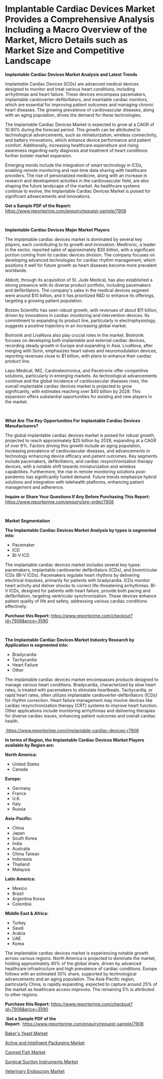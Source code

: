 <p><h1>Implantable Cardiac Devices Market Provides a Comprehensive Analysis Including a Macro Overview of the Market, Micro Details such as Market Size and Competitive Landscape</h1></p><p><strong>Implantable Cardiac Devices Market Analysis and Latest Trends</strong></p>
<p><p>Implantable Cardiac Devices (ICDs) are advanced medical devices designed to monitor and treat various heart conditions, including arrhythmias and heart failure. These devices encompass pacemakers, implantable cardioverter-defibrillators, and insertable cardiac monitors, which are essential for improving patient outcomes and managing chronic heart diseases. The growing prevalence of cardiovascular diseases, along with an aging population, drives the demand for these technologies.</p><p>The Implantable Cardiac Devices Market is expected to grow at a CAGR of 10.90% during the forecast period. This growth can be attributed to technological advancements, such as miniaturization, wireless connectivity, and battery innovations, which enhance device performance and patient comfort. Additionally, increasing healthcare expenditure and rising awareness regarding early diagnosis and treatment of heart conditions further bolster market expansion.</p><p>Emerging trends include the integration of smart technology in ICDs, enabling remote monitoring and real-time data sharing with healthcare providers. The rise of personalized medicine, along with an increase in research and development activities in the cardiovascular field, are also shaping the future landscape of the market. As healthcare systems continue to evolve, the Implantable Cardiac Devices Market is poised for significant advancements and innovations.</p></p>
<p><strong>Get a Sample PDF of the Report:&nbsp;</strong> <a href="https://www.reportprime.com/enquiry/request-sample/7908?utm_campaign=38&utm_medium=2&utm_source=Github&utm_content=ia&utm_term=16112024&utm_id=implantable-cardiac-devices">https://www.reportprime.com/enquiry/request-sample/7908</a></p>
<p>&nbsp;</p>
<p><strong>Implantable Cardiac Devices Major Market Players</strong></p>
<p><p>The implantable cardiac devices market is dominated by several key players, each contributing to its growth and innovation. Medtronic, a leader in the sector, reported sales of approximately $30 billion, with a significant portion coming from its cardiac devices division. The company focuses on developing advanced technologies for cardiac rhythm management, which positions it well for future growth as heart diseases become more prevalent worldwide.</p><p>Abbott, through its acquisition of St. Jude Medical, has also established a strong presence with its diverse product portfolio, including pacemakers and defibrillators. The company's sales in the medical devices segment were around $10 billion, and it has prioritized R&D to enhance its offerings, targeting a growing patient population.</p><p>Boston Scientific has seen robust growth, with revenues of about $11 billion, driven by innovations in cardiac monitoring and intervention devices. Its commitment to expanding its product line, particularly in electrophysiology, suggests a positive trajectory in an increasing global market.</p><p>Biotronik and LivaNova also play crucial roles in the market. Biotronik focuses on developing both implantable and external cardiac devices, recording steady growth in Europe and expanding in Asia. LivaNova, after merging with Sorin, emphasizes heart valves and neuromodulation devices, reporting revenues close to $1 billion, with plans to enhance their cardiac product line.</p><p>Lepu Medical, IMZ, Cardioelectronica, and Pacetronix offer competitive solutions, particularly in emerging markets. As technological advancements continue and the global incidence of cardiovascular diseases rises, the overall implantable cardiac devices market is projected to grow significantly, with estimates reaching over $40 billion by 2028. This expansion offers substantial opportunities for existing and new players in the market.</p></p>
<p>&nbsp;</p>
<p><strong>What Are The Key Opportunities For Implantable Cardiac Devices Manufacturers?</strong></p>
<p><p>The global implantable cardiac devices market is poised for robust growth, projected to reach approximately $25 billion by 2028, expanding at a CAGR of over 6%. Factors driving this growth include an aging population, increasing prevalence of cardiovascular diseases, and advancements in technology enhancing device efficacy and patient outcomes. Key segments include pacemakers, defibrillators, and cardiac resynchronization therapy devices, with a notable shift towards miniaturization and wireless capabilities. Furthermore, the rise in remote monitoring solutions post-pandemic has significantly fueled demand. Future trends emphasize hybrid solutions and integration with telehealth platforms, enhancing patient management and adherence.</p></p>
<p><strong>Inquire or Share Your Questions If Any Before Purchasing This Report:</strong> <a href="https://www.reportprime.com/enquiry/pre-order/7908?utm_campaign=38&utm_medium=2&utm_source=Github&utm_content=ia&utm_term=16112024&utm_id=implantable-cardiac-devices">https://www.reportprime.com/enquiry/pre-order/7908</a></p>
<p>&nbsp;</p>
<p><strong>Market Segmentation</strong></p>
<p><strong>The Implantable Cardiac Devices Market Analysis by types is segmented into:</strong></p>
<p><ul><li>Pacemaker</li><li>ICD</li><li>BI-V ICD</li></ul></p>
<p><p>The implantable cardiac devices market includes several key types: pacemakers, implantable cardioverter defibrillators (ICDs), and biventricular ICDs (BI-V ICDs). Pacemakers regulate heart rhythms by delivering electrical impulses, primarily for patients with bradycardia. ICDs monitor heart activity and deliver shocks to correct life-threatening arrhythmias. BI-V ICDs, designed for patients with heart failure, provide both pacing and defibrillation, targeting ventricular synchronization. These devices enhance patient quality of life and safety, addressing various cardiac conditions effectively.</p></p>
<p><strong>Purchase this Report:&nbsp;</strong><a href="https://www.reportprime.com/checkout?id=7908&price=3590&utm_campaign=38&utm_medium=2&utm_source=Github&utm_content=ia&utm_term=16112024&utm_id=implantable-cardiac-devices">https://www.reportprime.com/checkout?id=7908&price=3590</a></p>
<p>&nbsp;</p>
<p><strong>The Implantable Cardiac Devices Market Industry Research by Application is segmented into:</strong></p>
<p><ul><li>Bradycardia</li><li>Tachycardia</li><li>Heart Failure</li><li>Other</li></ul></p>
<p><p>The implantable cardiac devices market encompasses products designed to manage various heart conditions. Bradycardia, characterized by slow heart rates, is treated with pacemakers to stimulate heartbeats. Tachycardia, or rapid heart rates, often utilizes implantable cardioverter-defibrillators (ICDs) for rhythm correction. Heart failure management may involve devices like cardiac resynchronization therapy (CRT) systems to improve heart function. Other applications include monitoring arrhythmias and delivering therapies for diverse cardiac issues, enhancing patient outcomes and overall cardiac health.</p></p>
<p><a href="https://www.reportprime.com/implantable-cardiac-devices-r7908?utm_campaign=38&utm_medium=2&utm_source=Github&utm_content=ia&utm_term=16112024&utm_id=implantable-cardiac-devices">&nbsp;https://www.reportprime.com/implantable-cardiac-devices-r7908</a></p>
<p><strong>In terms of Region, the Implantable Cardiac Devices Market Players available by Region are:</strong></p>
<p>
    <p> <strong> North America: </strong>
        <ul>
            <li>United States</li>
            <li>Canada</li>
        </ul>
        </p> 
    <p> <strong> Europe: </strong>
        <ul>
            <li>Germany</li>
            <li>France</li>
            <li>U.K.</li>
            <li>Italy</li>
            <li>Russia</li>
        </ul>
        </p> 
    <p> <strong> Asia-Pacific: </strong>
        <ul>
            <li>China</li>
            <li>Japan</li>
            <li>South Korea</li>
            <li>India</li>
            <li>Australia</li>
            <li>China Taiwan</li>
            <li>Indonesia</li>
            <li>Thailand</li>
            <li>Malaysia</li>
        </ul>
        </p> 
    <p> <strong> Latin America: </strong>
        <ul>
            <li>Mexico</li>
            <li>Brazil</li>
            <li>Argentina Korea</li>
            <li>Colombia</li>
        </ul>
        </p> 
    <p> <strong> Middle East & Africa: </strong>
        <ul>
            <li>Turkey</li>
            <li>Saudi</li>
            <li>Arabia</li>
            <li>UAE</li>
            <li>Korea</li>
        </ul>
    </p>
    </p>
<p><p>The implantable cardiac devices market is experiencing notable growth across various regions. North America is projected to dominate the market, holding approximately 40% of the global share, driven by advanced healthcare infrastructure and high prevalence of cardiac conditions. Europe follows with an estimated 30% share, supported by technological advancements and an aging population. The Asia-Pacific region, particularly China, is rapidly expanding, expected to capture around 25% of the market as healthcare access improves. The remaining 5% is attributed to other regions.</p></p>
<p><strong>Purchase this Report: </strong><a href="https://www.reportprime.com/checkout?id=7908&price=3590&utm_campaign=38&utm_medium=2&utm_source=Github&utm_content=ia&utm_term=16112024&utm_id=implantable-cardiac-devices">https://www.reportprime.com/checkout?id=7908&price=3590</a></p>
<p>&nbsp;<strong>Get a Sample PDF of the Report:&nbsp;&nbsp;</strong><a href="https://www.reportprime.com/enquiry/request-sample/7908?utm_campaign=38&utm_medium=2&utm_source=Github&utm_content=ia&utm_term=16112024&utm_id=implantable-cardiac-devices">https://www.reportprime.com/enquiry/request-sample/7908</a></p>
<p><strong></strong></p>
<p><p><a href="https://www.linkedin.com/pulse/market-forecasting-change-global-bakers-yeast-dynamics-future-uugte?utm_campaign=38&utm_medium=2&utm_source=Github&utm_content=ia&utm_term=16112024&utm_id=implantable-cardiac-devices">Baker's Yeast Market</a></p><p><a href="https://issuu.com/reportprime-2/docs/active-and-intelligent-packaging-ma_c7fc344c7ca719?utm_campaign=38&utm_medium=2&utm_source=Github&utm_content=ia&utm_term=16112024&utm_id=implantable-cardiac-devices">Active and Intelligent Packaging Market</a></p><p><a href="https://www.linkedin.com/pulse/canned-fish-market-trends-growth-outlook-2024-2031-trendzest-mx9ge?utm_campaign=38&utm_medium=2&utm_source=Github&utm_content=ia&utm_term=16112024&utm_id=implantable-cardiac-devices">Canned Fish Market</a></p><p><a href="https://github.com/DianaWilson796/Market-Research-Report-List-1/blob/main/surgical-suction-instruments-market.md?utm_campaign=38&utm_medium=2&utm_source=Github&utm_content=ia&utm_term=16112024&utm_id=implantable-cardiac-devices">Surgical Suction Instruments Market</a></p><p><a href="https://issuu.com/reportprime-2/docs/veterinary-endoscopy-market-size-20_90bf3a89c61a3e?utm_campaign=38&utm_medium=2&utm_source=Github&utm_content=ia&utm_term=16112024&utm_id=implantable-cardiac-devices">Veterinary Endoscopy Market</a></p></p>